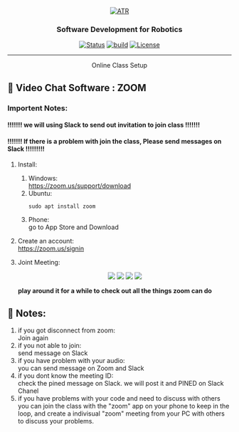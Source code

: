 <p align="center">
  <a href="" rel="noopener">
 <img src="https://raw.githubusercontent.com/ksu-cs-robotics/Software-Development-for-Robotics/master/resources/images/ATR-logo.gif" alt="ATR"></a>
</p>

<h3 align="center">Software Development for Robotics</h3>

<div align="center">

  [![Status](https://img.shields.io/badge/status-active-success.svg)]() 
  [![build](https://img.shields.io/badge/build-melodic-green)]()
  [![License](https://img.shields.io/badge/license-MIT-blue.svg)](/LICENSE)

</div>

---

<p align="center"> Online Class Setup
</p>

## 🏁 Video Chat Software : ZOOM
### Importent Notes:
#### !!!!!!! we will using Slack to send out invitation to join class !!!!!!!
#### !!!!!!! If there is a problem with join the class, Please send messages on Slack !!!!!!!!!

1. Install:
    1. Windows:   
        https://zoom.us/support/download  
    1. Ubuntu:  
        ```
        sudo apt install zoom
        ```
    1. Phone:   
        go to App Store and Download
1. Create an account:  
    https://zoom.us/signin

1. Joint Meeting:  
    <p align="center">
    <img src="https://raw.githubusercontent.com/ksu-cs-robotics/software-development-for-robotics-spring-2020/master/resources/images/zoom/zoom_1.jpg"/>

    <img src="https://raw.githubusercontent.com/ksu-cs-robotics/software-development-for-robotics-spring-2020/master/resources/images/zoom/zoom_2.jpg"/>

    <img src="https://raw.githubusercontent.com/ksu-cs-robotics/software-development-for-robotics-spring-2020/master/resources/images/zoom/zoom_3.jpg"/>

    <img src="https://raw.githubusercontent.com/ksu-cs-robotics/software-development-for-robotics-spring-2020/master/resources/images/zoom/zoom_4.jpg"/>
    </p>
    
    **play around it for a while to check out all the things zoom can do**

## 🏁 Notes:
1. if you got disconnect from zoom:   
    Join again
1. if you not able to join:   
    send message on Slack
1. if you have problem with your audio:   
    you can send message on Zoom and Slack
1. if you dont know the meeting ID:   
    check the pined message on Slack. we will post it and PINED on Slack Chanel
1. if you have problems with your code and need to discuss with others   
    you can join the class with the "zoom" app on your phone to keep in the loop, and create a indivisual "zoom" meeting from your PC with others to discuss your problems.